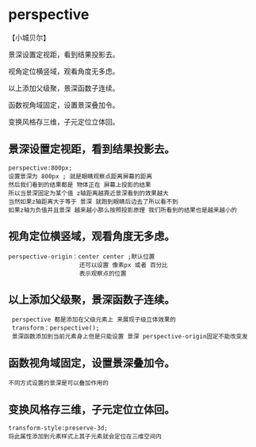# perspective
【小城贝尔】

景深设置定视距，看到结果投影去。

视角定位横竖域，观看角度无多虑。

以上添加父级聚，景深函数子连续。

函数视角域固定，设置景深叠加令。

变换风格存三维，子元定位立体回。

## 景深设置定视距，看到结果投影去。
    perspective:800px;
    设置景深为 800px ; 就是眼睛观察点距离屏幕的距离
    然后我们看到的结果都是 物体正在 屏幕上投影的结果
    所以当景深固定为某个值 z轴距离越靠近景深看到的效果越大
    当然如果z轴距离大于等于 景深 就跑到眼睛后边去了所以看不到
    如果z轴为负值并且景深 越来越小那么按照投影原理 我们所看到的结果也是越来越小的
## 视角定位横竖域，观看角度无多虑。
    perspective-origin：center center ;默认位置
                        还可以设置 像素px 或者 百分比
                        表示观察点的位置
## 以上添加父级聚，景深函数子连续。
     perspective 都是添加在父级元素上 来展现子级立体效果的
     transform：perspective(); 
     景深函数添加到当前元素身上但是只能设置 景深 perspective-origin固定不能改变发
## 函数视角域固定，设置景深叠加令。
    不同方式设置的景深是可以叠加作用的
## 变换风格存三维，子元定位立体回。
    transform-style:preserve-3d;
    将此属性添加到元素样式上其子元素就会定位在三维空间内